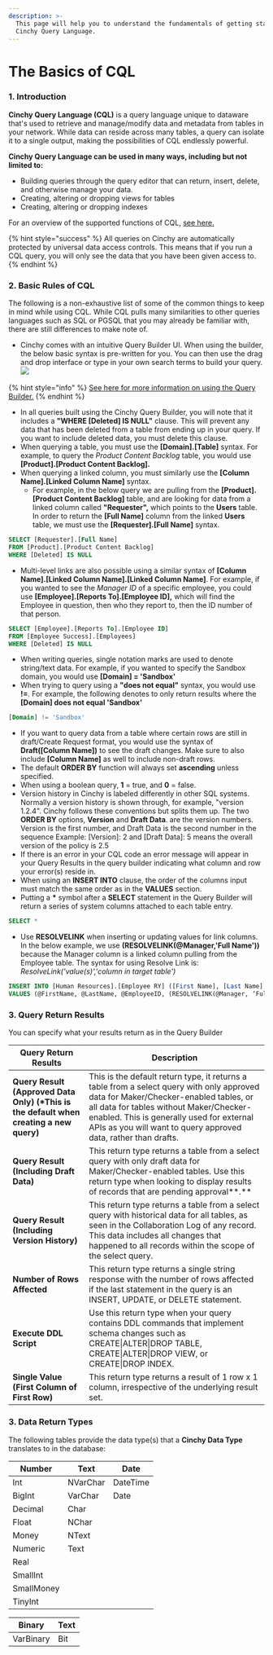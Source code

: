 ```yaml
---
description: >-
  This page will help you to understand the fundamentals of getting started with
  Cinchy Query Language.
---
```


# The Basics of CQL

### 1. **Introduction** <a href="#1.-introduction" id="1.-introduction"></a>

**Cinchy Query Language (CQL)** is a query language unique to dataware that's used to retrieve and manage/modify data and metadata from tables in your network. While data can reside across many tables, a query can isolate it to a single output, making the possibilities of CQL endlessly powerful.

**Cinchy Query Language can be used in many ways, including but not limited to:**

* ​Building queries through the query editor that can return, insert, delete, and otherwise manage your data.
* ​Creating, altering or dropping views for tables​
* ​Creating, altering or dropping indexes​

For an overview of the supported functions of CQL, [see here.​](cql-functions-master-list.md)

{% hint style="success" %}
All queries on Cinchy are automatically protected by universal data access controls. This means that if you run a CQL query, you will only see the data that you have been given access to.
{% endhint %}

### 2. Basic Rules of CQL <a href="#2.-basic-rules-of-cql" id="2.-basic-rules-of-cql"></a>

The following is a non-exhaustive list of some of the common things to keep in mind while using CQL. While CQL pulls many similarities to other queries languages such as SQL or PGSQL that you may already be familiar with, there are still differences to make note of.

* Cinchy comes with an intuitive Query Builder UI. When using the builder, the below basic syntax is pre-written for you. You can then use the drag and drop interface or type in your own search terms to build your query.​![](https://762429502-files.gitbook.io/\~/files/v0/b/gitbook-x-prod.appspot.com/o/spaces%2F-MBtHkNqYteSDPDzpqqZ%2Fuploads%2FXPwQAuVPRZiEd8cM1N6p%2Fimage.png?alt=media\&token=90cfce6d-cc3f-46dd-98a1-8392b7d88938)​

{% hint style="info" %}
[See here for more information on using the Query Builder.](https://cinchy.gitbook.io/cinchy-v5.0.0/guides-for-using-cinchy/builder-guides/saved-queries)
{% endhint %}

* In all queries built using the Cinchy Query Builder, you will note that it includes a **"WHERE \[Deleted] IS NULL"** clause. This will prevent any data that has been deleted from a table from ending up in your query. If you want to include deleted data, you must delete this clause.
* When querying a table, you must use the **\[Domain].\[Table]** syntax. For example, to query the _Product Content Backlog_ table, you would use **\[Product].\[Product Content Backlog].**
* When querying a linked column, you must similarly use the **\[Column Name].\[Linked Column Name]** syntax.
  * For example, in the below query we are pulling from the **\[Product].\[Product Content Backlog]** table, and are looking for data from a linked column called **"Requester",** which points to the **Users** table. In order to return the **\[Full Name]** column from the linked **Users** table, we must use the **\[Requester].\[Full Name]** syntax.

```sql
SELECT [Requester].[Full Name]
FROM [Product].[Product Content Backlog]
WHERE [Deleted] IS NULL
```

* Multi-level links are also possible using a similar syntax of **\[Column Name].\[Linked Column Name].\[Linked Column Name]**. For example, if you wanted to see the _Manager ID_ of a specific employee, you could use **\[Employee].\[Reports To].\[Employee ID],** which will find the Employee in question, then who they report to, then the ID number of that person.

```sql
SELECT [Employee].[Reports To].[Employee ID]
FROM [Employee Success].[Employees]
WHERE [Deleted] IS NULL
```

* When writing queries, single notation marks are used to denote string/text data. For example, if you wanted to specify the Sandbox domain, you would use **\[Domain] = 'Sandbox'**
* When trying to query using a **"does not equal"** syntax, you would use **!=**. For example, the following denotes to only return results where the **\[Domain] does not equal 'Sandbox'**

```sql
[Domain] != 'Sandbox'
```

* If you want to query data from a table where certain rows are still in draft/Create Request format, you would use the syntax of **Draft(\[Column Name])** to see the draft changes. Make sure to also include **\[Column Name]** as well to include non-draft rows.
* The default **ORDER BY** function will always set **ascending** unless specified.
* When using a boolean query, **1** = true, and **0** = false.
* Version history in Cinchy is labeled differently in other SQL systems. Normally a version history is shown through, for example, "version 1.2.4". Cinchy follows these conventions but splits them up. The two **ORDER BY** options, **Version** and **Draft Data**. are the version numbers. Version is the first number, and Draft Data is the second number in the sequence Example: \[Version]: 2 and \[Draft Data]: 5 means the overall version of the policy is 2.5
* If there is an error in your CQL code an error message will appear in your Query Results in the query builder indicating what column and row your error(s) reside in.
* When using an **INSERT INTO** clause, the order of the columns input must match the same order as in the **VALUES** section.
* Putting a **\*** symbol after a **SELECT** statement in the Query Builder will return a series of system columns attached to each table entry.

```sql
SELECT *
```

* Use **RESOLVELINK** when inserting or updating values for link columns. In the below example, we use **(RESOLVELINK(@Manager,'Full Name'))** because the Manager column is a linked column pulling from the Employee table. The syntax for using Resolve Link is: _ResolveLink('value(s)','column in target table')_

```sql
INSERT INTO [Human Resources].[Employee RY] ([First Name], [Last Name], [Employee ID], [Manager])
VALUES (@FirstName, @LastName, @EmployeeID, (RESOLVELINK(@Manager, ‘Full Name’)) 
```

### 3. Query Return Results <a href="#3.-query-return-results" id="3.-query-return-results"></a>

You can specify what your results return as in the Query Builder

| Query Return Results                                                                    | Description                                                                                                                                                                                                                                                                                   |
| --------------------------------------------------------------------------------------- | --------------------------------------------------------------------------------------------------------------------------------------------------------------------------------------------------------------------------------------------------------------------------------------------- |
| **Query Result (Approved Data Only) (\*This is the default when creating a new query)** | This is the default return type, it returns a table from a select query with only approved data for Maker/Checker-enabled tables, or all data for tables without Maker/Checker-enabled. This is generally used for external APIs as you will want to query approved data, rather than drafts. |
| **Query Result (Including Draft Data)**                                                 | This return type returns a table from a select query with only draft data for Maker/Checker-enabled tables. Use this return type when looking to display results of records that are pending approval**.**                                                                                    |
| **Query Result (Including Version History)**                                            | This return type returns a table from a select query with historical data for all tables, as seen in the Collaboration Log of any record. This data includes all changes that happened to all records within the scope of the select query.                                                   |
| **Number of Rows Affected**                                                             | This return type returns a single string response with the number of rows affected if the last statement in the query is an INSERT, UPDATE, or DELETE statement.                                                                                                                              |
| **Execute DDL Script**                                                                  | Use this return type when your query contains DDL commands that implement schema changes such as CREATE\|ALTER\|DROP TABLE, CREATE\|ALTER\|DROP VIEW, or CREATE\|DROP INDEX.                                                                                                                  |
| **Single Value (First Column of First Row)**                                            | This return type returns a result of 1 row x 1 column, irrespective of the underlying result set.                                                                                                                                                                                             |

### 3. Data Return Types <a href="#3.-data-return-types" id="3.-data-return-types"></a>

The following tables provide the data type(s) that a **Cinchy Data Type** translates to in the database:

| Number     | Text     | Date     |
| ---------- | -------- | -------- |
| Int        | NVarChar | DateTime |
| BigInt     | VarChar  | Date     |
| Decimal    | Char     | ​        |
| Float      | NChar    | ​        |
| Money      | NText    | ​        |
| Numeric    | Text     | ​        |
| Real       | ​        | ​        |
| SmallInt   | ​        | ​        |
| SmallMoney | ​        | ​        |
| TinyInt    | ​        | ​        |

| Binary    | Text |
| --------- | ---- |
| VarBinary | Bit  |
